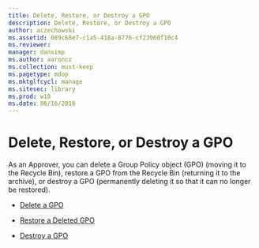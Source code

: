 ```yaml
---
title: Delete, Restore, or Destroy a GPO
description: Delete, Restore, or Destroy a GPO
author: aczechowski
ms.assetid: 089c68e7-c1a5-418a-8776-cf23960f10c4
ms.reviewer: 
manager: dansimp
ms.author: aaroncz
ms.collection: must-keep
ms.pagetype: mdop
ms.mktglfcycl: manage
ms.sitesec: library
ms.prod: w10
ms.date: 06/16/2016
---
```



# Delete, Restore, or Destroy a GPO


As an Approver, you can delete a Group Policy object (GPO) (moving it to the Recycle Bin), restore a GPO from the Recycle Bin (returning it to the archive), or destroy a GPO (permanently deleting it so that it can no longer be restored).

-   [Delete a GPO](delete-a-gpo-approver.md)

-   [Restore a Deleted GPO](restore-a-deleted-gpo.md)

-   [Destroy a GPO](destroy-a-gpo.md)

 

 





